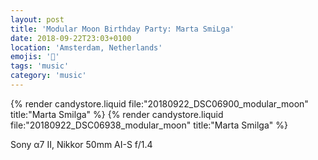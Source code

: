 ```yaml
---
layout: post
title: 'Modular Moon Birthday Party: Marta SmiLga'
date: 2018-09-22T23:03+0100
location: 'Amsterdam, Netherlands'
emojis: '🎹'
tags: 'music'
category: 'music'
---
```


{% render candystore.liquid file:"20180922_DSC06900_modular_moon" title:"Marta Smilga" %}
{% render candystore.liquid file:"20180922_DSC06938_modular_moon" title:"Marta Smilga" %}

Sony α7 II, Nikkor 50mm AI-S f/1.4
